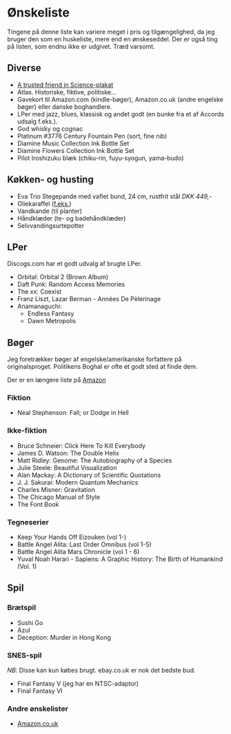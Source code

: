 Ønskeliste
==========

Tingene på denne liste kan variere meget i pris og tilgængelighed, da jeg
bruger den som en huskeliste, mere end en ønskeseddel. Der er også ting på
listen, som endnu ikke er udgivet.
Træd varsomt.

Diverse
-------

- [A trusted friend in Science-plakat][portal_poster]
- Atlas. Historiske, fiktive, politiske...
- Gavekort til Amazon.com (kindle-bøger), Amazon.co.uk (andre engelske bøger) eller danske boghandlere.
- LPer med jazz, blues, klassisk og andet godt (en bunke fra et af Accords udsalg f.eks.).
- God whisky og cognac
- Platinum #3776 Century Fountain Pen (sort, fine nib)
- Diamine Music Collection Ink Bottle Set
- Diamine Flowers Collection Ink Bottle Set
- Pilot Iroshizuku blæk (chiku-rin, fuyu-syogun, yama-budo)

Køkken- og husting
-----------

- Eva Trio Stegepande med vaflet bund, 24 cm, rustfrit stål _DKK 449,-_
- Oliekaraffel ([f.eks.](https://www.evasolo.com/da/kokken/kokkenudstyr/kokkenredskaber/olie-eddikeflaske/567686/))
- Vandkande (til planter)
- Håndklæder (te- og badehåndklæder)
- Selvvandingsurtepotter

LPer
----

Discogs.com har et godt udvalg af brugte LPer.

 - Orbital: Orbital 2 (Brown Album)
 - Daft Punk: Random Access Memories
 - The xx: Coexist
 - Franz Liszt, Lazar Berman - Années De Pèlerinage
 - Anamanaguchi:
   * Endless Fantasy
   * Dawn Metropolis

Bøger
-----

Jeg foretrækker bøger af engelske/amerikanske forfattere på originalsproget.
Politikens Boghal er ofte et godt sted at finde dem.

Der er en længere liste på [Amazon][amzn]

### Fiktion

- Neal Stephenson: Fall; or Dodge in Hell

### Ikke-fiktion
- Bruce Schneier: Click Here To Kill Everybody
- James D. Watson: The Double Helix
- Matt Ridley: Genome: The Autobiography of a Species
- Julie Steele: Beautiful Visualization
- Alan Mackay: A Dictionary of Scientific Quotations
- J. J. Sakurai: Modern Quantum Mechanics
- Charles Misner: Gravitation
- The Chicago Manual of Style
- The Font Book

### Tegneserier
- Keep Your Hands Off Eizouken (vol 1-)
- Battle Angel Alita: Last Order Omnibus (vol 1-5)
- Battle Angel Alita Mars Chronicle (vol 1 - 6)
- Yuval Noah Harari - Sapiens: A Graphic History: The Birth of Humankind (Vol. 1) 


Spil
----

### Brætspil
 - Sushi Go
 - Azul
 - Deception: Murder in Hong Kong
 
 
### SNES-spil

*NB*: Disse kan kun købes brugt. ebay.co.uk er nok det bedste bud.

- Final Fantasy V (jeg har en NTSC-adaptor)
- Final Fantasy VI

### Andre ønskelister
- [Amazon.co.uk][amazonuk]

[evatrio]: http://www.eva-trio.com
[amazonuk]: http://www.amazon.co.uk/wishlist/2RDW59726073E
[portal_bookends]: http://store.valvesoftware.com/product.php?i=A01127
[portal_poster]: http://store.valvesoftware.com/product.php?i=P0113
[amzn]: http://amzn.com/w/1XNIF0OD5M6GY
